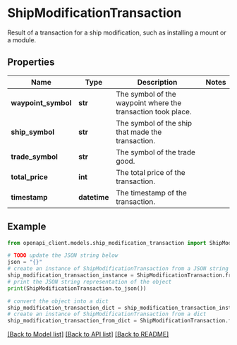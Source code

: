 # ShipModificationTransaction

Result of a transaction for a ship modification, such as installing a mount or a module.

## Properties

Name | Type | Description | Notes
------------ | ------------- | ------------- | -------------
**waypoint_symbol** | **str** | The symbol of the waypoint where the transaction took place. | 
**ship_symbol** | **str** | The symbol of the ship that made the transaction. | 
**trade_symbol** | **str** | The symbol of the trade good. | 
**total_price** | **int** | The total price of the transaction. | 
**timestamp** | **datetime** | The timestamp of the transaction. | 

## Example

```python
from openapi_client.models.ship_modification_transaction import ShipModificationTransaction

# TODO update the JSON string below
json = "{}"
# create an instance of ShipModificationTransaction from a JSON string
ship_modification_transaction_instance = ShipModificationTransaction.from_json(json)
# print the JSON string representation of the object
print(ShipModificationTransaction.to_json())

# convert the object into a dict
ship_modification_transaction_dict = ship_modification_transaction_instance.to_dict()
# create an instance of ShipModificationTransaction from a dict
ship_modification_transaction_from_dict = ShipModificationTransaction.from_dict(ship_modification_transaction_dict)
```
[[Back to Model list]](../README.md#documentation-for-models) [[Back to API list]](../README.md#documentation-for-api-endpoints) [[Back to README]](../README.md)


